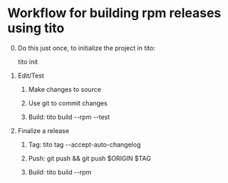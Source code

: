 Workflow for building rpm releases using tito
=============================================

0. Do this just once, to initialize the project in tito:

    tito init

1. Edit/Test

    1. Make changes to source

    2. Use git to commit changes

    3. Build: tito build --rpm --test

2. Finalize a release

    1. Tag: tito tag --accept-auto-changelog

    2. Push: git push && git push $ORIGIN $TAG

    3. Build: tito build --rpm
